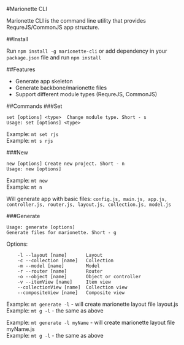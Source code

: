 #Marionette CLI

Marionette CLI is the command line utility that provides RequreJS/CommonJS app structure.

##Install

Run `npm install -g marionette-cli` or add dependency in your `package.json` file and run `npm install`

##Features
* Generate app skeleton
* Generate backbone/marionette files
* Support different module types (RequreJS, CommonJS)

##Commands
###Set
```
set [options] <type>  Change module type. Short - s
Usage: set [options] <type>
```

Example: `mt set rjs` <br />
Example: `mt s rjs`

###New
```
new [options] Create new project. Short - n
Usage: new [options]
```

Example: `mt new` <br />
Example: `mt n`

Will generate app with basic files: `config.js, main.js, app.js, controller.js, router.js, layout.js, collection.js, model.js`


###Generate
```
Usage: generate [options]
Generate files for marionette. Short - g
```

Options:
```
    -l --layout [name]       Layout
    -c --collection [name]   Collection
    -m --model [name]        Model
    -r --router [name]       Router
    -o --object [name]       Object or controller
    -v --itemView [name]     Item view
    --collectionView [name]  Collection view
    --compositeView [name]   Composite view
```

Example: `mt generate -l` - will create marionette layout file layout.js <br />
Example: `mt g -l` - the same as above

Example: `mt generate -l myName` - will create marionette layout file myName.js <br />
Example: `mt g -l` - the same as above
